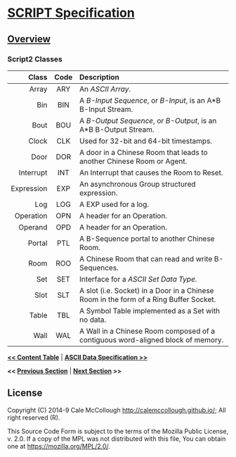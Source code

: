 # [SCRIPT Specification](../readme.md)

## [Overview](./readme.md)

### Script2 Classes

|      Class | Code | Description       |
|-----------:|:----:|:------------------|
|      Array | ARY  | An *ASCII Array*. |
|        Bin | BIN  | A *B-Input Sequence*, or *B-Input*, is an A*B B-Input Stream. |
|       Bout | BOU  | A *B-Output Sequence*, or *B-Output*, is an A*B B-Output Stream. |
|      Clock | CLK  | Used for 32-bit and 64-bit timestamps. |
|       Door | DOR  | A door in a Chinese Room that leads to another Chinese Room or Agent. |
|  Interrupt | INT  | An Interrupt that causes the Room to Reset.  |
| Expression | EXP  | An asynchronous Group structured expression. |
|        Log | LOG  | A EXP used for a log. |
|  Operation | OPN  | A header for an Operation. |
|    Operand | OPD  | A header for an Operation. |
|     Portal | PTL  | A B-Sequence portal to another Chinese Room. |
|       Room | ROO  | A Chinese Room that can read and write B-Sequences. |
|        Set | SET  | Interface for a *ASCII Set Data Type*. |
|       Slot | SLT  | A slot (i.e. Socket) in a Door in a Chinese Room in the form of a Ring Buffer Socket. |
|      Table | TBL  | A Symbol Table implemented as a Set with no data. |
|       Wall | WAL  | A Wall in a Chinese Room composed of a contiguous word-aligned block of memory. |

**[<< Content Table](../readme.md)** | **[ASCII Data Specification >>](../data/readme.md)**

**<< [Previous Section](.md)** | **[Next Section](.md) >>**

## License

Copyright (C) 2014-9 Cale McCollough <http://calemccollough.github.io/>; All right reserved (R).

This Source Code Form is subject to the terms of the Mozilla Public License, v. 2.0. If a copy of the MPL was not distributed with this file, You can obtain one at <https://mozilla.org/MPL/2.0/>.
